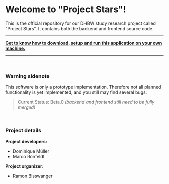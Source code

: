 # Welcome to "Project Stars"!

This is the official repository for our DHBW study research project called "Project Stars". It contains both the backend and frontend source code.

---

**[Get to know how to download, setup and run this application on your own machine.](docs/SETUP.md)**

---

<br>

### Warning sidenote

This software is only a prototype implementation. Therefore not all planned functionality is yet implemented, and you still may find several bugs.

> Current Status: Beta.0 *(backend and frontend still need to be fully merged)*

<br>

### Project details

**Project developers:**
- Dominique Müller
- Marco Rönfeldt

**Project organizer:**
- Ramon Bisswanger

